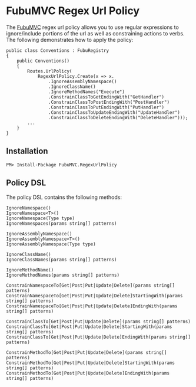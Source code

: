 FubuMVC Regex Url Policy
=============

The [FubuMVC](http://mvc.fubu-project.org/) regex url policy allows you to use regular expressions to ignore/include portions of the url as well as constraining actions to verbs. The following demonstrates how to apply the policy: 
        
    public class Conventions : FubuRegistry
    {        
        public Conventions()
        {    
            Routes.UrlPolicy(
                RegexUrlPolicy.Create(x => x.
                    .IgnoreAssemblyNamespace()
                    .IgnoreClassName()
                    .IgnoreMethodNames("Execute")
                    .ConstrainClassToGetEndingWith("GetHandler")
                    .ConstrainClassToPostEndingWith("PostHandler")
                    .ConstrainClassToPutEndingWith("PutHandler")
                    .ConstrainClassToUpdateEndingWith("UpdateHandler")
                    .ConstrainClassToDeleteEndingWith("DeleteHandler")));    
            ...
        }
    }

Installation
------------

    PM> Install-Package FubuMVC.RegexUrlPolicy  

Policy DSL
------------

The policy DSL contains the following methods:
  
    IgnoreNamespace()
    IgnoreNamespace<T>()
    IgnoreNamespace(Type type)
    IgnoreNamespaces(params string[] patterns)

    IgnoreAssemblyNamespace()
    IgnoreAssemblyNamespace<T>()
    IgnoreAssemblyNamespace(Type type)

    IgnoreClassName()
    IgnoreClassNames(params string[] patterns)
    
    IgnoreMethodName()
    IgnoreMethodNames(params string[] patterns)

    ConstrainNamespaceTo[Get|Post|Put|Update|Delete](params string[] patterns)
    ConstrainNamespaceTo[Get|Post|Put|Update|Delete]StartingWith(params string[] patterns)
    ConstrainNamespaceTo[Get|Post|Put|Update|Delete]EndingWith(params string[] patterns)

    ConstrainClassTo[Get|Post|Put|Update|Delete](params string[] patterns)
    ConstrainClassTo[Get|Post|Put|Update|Delete]StartingWith(params string[] patterns)
    ConstrainClassTo[Get|Post|Put|Update|Delete]EndingWith(params string[] patterns)

    ConstrainMethodTo[Get|Post|Put|Update|Delete](params string[] patterns)
    ConstrainMethodTo[Get|Post|Put|Update|Delete]StartingWith(params string[] patterns)
    ConstrainMethodTo[Get|Post|Put|Update|Delete]EndingWith(params string[] patterns)